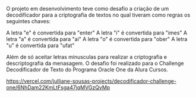 O projeto em desenvolvimento teve como desafio a criação de um decodificador para a criptografia de textos no qual tiveram como regras os seguintes chaves: 

A letra "e" é convertida para "enter"
A letra "i" é convertida para "imes"
A letra "a" é convertida para "ai"
A letra "o" é convertida para "ober"
A letra "u" é convertida para "ufat"

Além de só aceitar letras minusculas para realizar a criptografia e descriptografia da menasagem.
O desafio foi realizado para o Challenge Decodificador de Texto do Programa Oracle One da Alura Cursos.

https://vercel.com/julliane-sousas-projects/decodificador-challenge-one/6NhDam22KmLtFsga47jqMVGzQvMp
